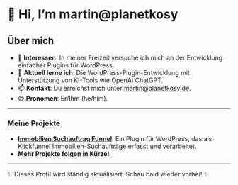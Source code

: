 # 👋 Hi, I’m martin@planetkosy

## Über mich

- 👀 **Interessen**: In meiner Freizeit versuche ich mich an der Entwicklung einfacher Plugins für WordPress.
- 🌱 **Aktuell lerne ich**: Die WordPress-Plugin-Entwicklung mit Unterstützung von KI-Tools wie OpenAI ChatGPT.
- 📫 **Kontakt**: Du erreichst mich unter [martin@planetkosy.de](mailto:martin@planetkosy.de).
- 😄 **Pronomen**: Er/Ihm (he/him).

---

### Meine Projekte

- **[Immobilien Suchauftrag Funnel](https://github.com/planetkosy/immo-funnel-plugin)**: Ein Plugin für WordPress, das als Klickfunnel Immobilien-Suchaufträge erfasst und verarbeitet.
- **Mehr Projekte folgen in Kürze!**

---

✨ Dieses Profil wird ständig aktualisiert. Schau bald wieder vorbei! ✨

